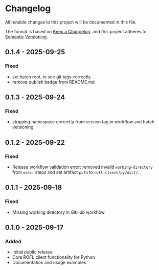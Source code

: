 # Changelog

All notable changes to this project will be documented in this file.

The format is based on [Keep a Changelog](https://keepachangelog.com/en/1.0.0/),
and this project adheres to [Semantic Versioning](https://semver.org/spec/v2.0.0.html).

## 0.1.4 - 2025-09-25

### Fixed
- set hatch root, to see git tags correctly.
- remove publish badge from README.md

## 0.1.3 - 2025-09-24

### Fixed
- stripping namespace correctly from version tag in workflow and hatch versioning

## 0.1.2 - 2025-09-22

### Fixed
- Release workflow validation error: removed invalid `working-directory` from `uses:` steps and set artifact `path` to `rofl-client/py/dist/`.


## 0.1.1 - 2025-09-18

### Fixed 
- Missing working directory in GitHub workflow


## 0.1.0 - 2025-09-17

### Added
- Initial public release
- Core ROFL client functionality for Python
- Documentation and usage examples
